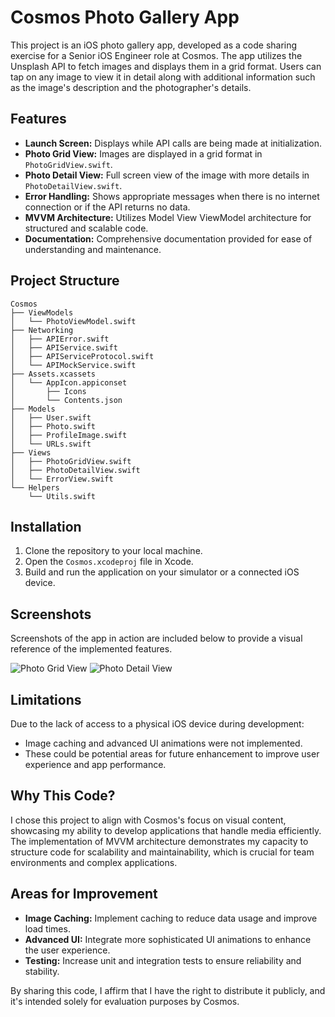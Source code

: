 # Cosmos Photo Gallery App

This project is an iOS photo gallery app, developed as a code sharing exercise for a Senior iOS Engineer role at Cosmos. The app utilizes the Unsplash API to fetch images and displays them in a grid format. Users can tap on any image to view it in detail along with additional information such as the image's description and the photographer's details.

## Features

- **Launch Screen:** Displays while API calls are being made at initialization.
- **Photo Grid View:** Images are displayed in a grid format in `PhotoGridView.swift`.
- **Photo Detail View:** Full screen view of the image with more details in `PhotoDetailView.swift`.
- **Error Handling:** Shows appropriate messages when there is no internet connection or if the API returns no data.
- **MVVM Architecture:** Utilizes Model View ViewModel architecture for structured and scalable code.
- **Documentation:** Comprehensive documentation provided for ease of understanding and maintenance.

## Project Structure

```
Cosmos
├── ViewModels
│   └── PhotoViewModel.swift
├── Networking
│   ├── APIError.swift
│   ├── APIService.swift
│   ├── APIServiceProtocol.swift
│   └── APIMockService.swift
├── Assets.xcassets
│   └── AppIcon.appiconset
│       ├── Icons
│       └── Contents.json
├── Models
│   ├── User.swift
│   ├── Photo.swift
│   ├── ProfileImage.swift
│   └── URLs.swift
├── Views
│   ├── PhotoGridView.swift
│   ├── PhotoDetailView.swift
│   └── ErrorView.swift
└── Helpers
    └── Utils.swift
```

## Installation

1. Clone the repository to your local machine.
2. Open the `Cosmos.xcodeproj` file in Xcode.
3. Build and run the application on your simulator or a connected iOS device.

## Screenshots
Screenshots of the app in action are included below to provide a visual reference of the implemented features.

![Photo Grid View](https://i.ibb.co/QfF5hQ8/Simulator-Screen-Shot-i-Phone-14-2024-05-20-at-03-08-17.png)
![Photo Detail View](https://i.ibb.co/xFXnkFm/Simulator-Screen-Shot-i-Phone-14-2024-05-20-at-03-08-34.png)

## Limitations

Due to the lack of access to a physical iOS device during development:
- Image caching and advanced UI animations were not implemented.
- These could be potential areas for future enhancement to improve user experience and app performance.

## Why This Code?

I chose this project to align with Cosmos's focus on visual content, showcasing my ability to develop applications that handle media efficiently. The implementation of MVVM architecture demonstrates my capacity to structure code for scalability and maintainability, which is crucial for team environments and complex applications.

## Areas for Improvement

- **Image Caching:** Implement caching to reduce data usage and improve load times.
- **Advanced UI:** Integrate more sophisticated UI animations to enhance the user experience.
- **Testing:** Increase unit and integration tests to ensure reliability and stability.

By sharing this code, I affirm that I have the right to distribute it publicly, and it's intended solely for evaluation purposes by Cosmos.
